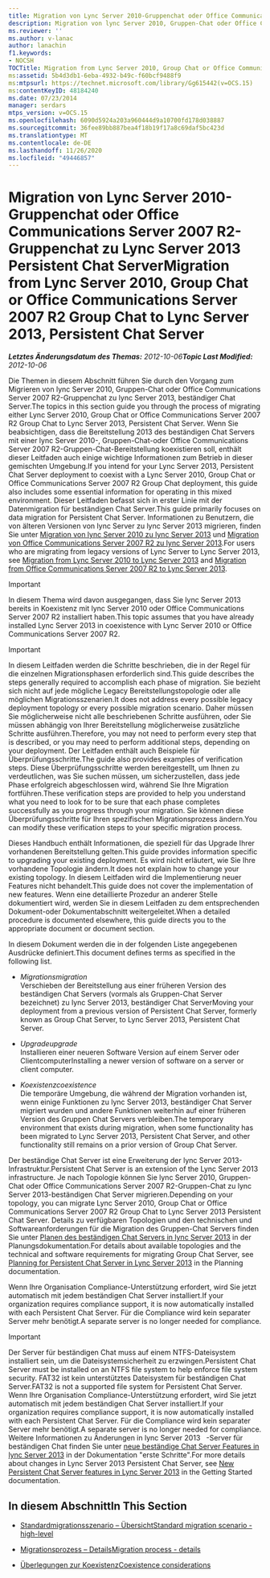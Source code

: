 ```yaml
---
title: Migration von Lync Server 2010-Gruppenchat oder Office Communications Server 2007 R2-Gruppenchat zu Lync Server 2013 Persistent Chat Server
description: Migration von lync Server 2010, Gruppen-Chat oder Office Communications Server 2007 R2-Gruppen-Chat zu lync Server 2013, beständiger Chat Server.
ms.reviewer: ''
ms.author: v-lanac
author: lanachin
f1.keywords:
- NOCSH
TOCTitle: Migration from Lync Server 2010, Group Chat or Office Communications Server 2007 R2 Group Chat to Lync Server 2013, Persistent Chat Server
ms:assetid: 5b4d3db1-6eba-4932-b49c-f60bcf9488f9
ms:mtpsurl: https://technet.microsoft.com/library/Gg615442(v=OCS.15)
ms:contentKeyID: 48184240
ms.date: 07/23/2014
manager: serdars
mtps_version: v=OCS.15
ms.openlocfilehash: 6090d5924a203a960444d9a10700fd178d038887
ms.sourcegitcommit: 36fee89bb887bea4f18b19f17a8c69daf5bc423d
ms.translationtype: MT
ms.contentlocale: de-DE
ms.lasthandoff: 11/26/2020
ms.locfileid: "49446857"
---
```

# <a name="migration-from-lync-server-2010-group-chat-or-office-communications-server-2007-r2-group-chat-to-lync-server-2013-persistent-chat-server"></a><span data-ttu-id="c369c-103">Migration von Lync Server 2010-Gruppenchat oder Office Communications Server 2007 R2-Gruppenchat zu Lync Server 2013 Persistent Chat Server</span><span class="sxs-lookup"><span data-stu-id="c369c-103">Migration from Lync Server 2010, Group Chat or Office Communications Server 2007 R2 Group Chat to Lync Server 2013, Persistent Chat Server</span></span>

<div data-xmlns="http://www.w3.org/1999/xhtml">

<div class="topic" data-xmlns="http://www.w3.org/1999/xhtml" data-msxsl="urn:schemas-microsoft-com:xslt" data-cs="https://msdn.microsoft.com/">

<div data-asp="https://msdn2.microsoft.com/asp">



</div>

<div id="mainSection">

<div id="mainBody"><span data-ttu-id="c369c-104">

<span> </span></span><span class="sxs-lookup"><span data-stu-id="c369c-104">

<span> </span></span></span>

<span data-ttu-id="c369c-105">_**Letztes Änderungsdatum des Themas:** 2012-10-06_</span><span class="sxs-lookup"><span data-stu-id="c369c-105">_**Topic Last Modified:** 2012-10-06_</span></span>

<span data-ttu-id="c369c-106">Die Themen in diesem Abschnitt führen Sie durch den Vorgang zum Migrieren von lync Server 2010, Gruppen-Chat oder Office Communications Server 2007 R2-Gruppenchat zu lync Server 2013, beständiger Chat Server.</span><span class="sxs-lookup"><span data-stu-id="c369c-106">The topics in this section guide you through the process of migrating either Lync Server 2010, Group Chat or Office Communications Server 2007 R2 Group Chat to Lync Server 2013, Persistent Chat Server.</span></span> <span data-ttu-id="c369c-107">Wenn Sie beabsichtigen, dass die Bereitstellung 2013 des beständigen Chat Servers mit einer lync Server 2010-, Gruppen-Chat-oder Office Communications Server 2007 R2-Gruppen-Chat-Bereitstellung koexistieren soll, enthält dieser Leitfaden auch einige wichtige Informationen zum Betrieb in dieser gemischten Umgebung.</span><span class="sxs-lookup"><span data-stu-id="c369c-107">If you intend for your Lync Server 2013, Persistent Chat Server deployment to coexist with a Lync Server 2010, Group Chat or Office Communications Server 2007 R2 Group Chat deployment, this guide also includes some essential information for operating in this mixed environment.</span></span> <span data-ttu-id="c369c-108">Dieser Leitfaden befasst sich in erster Linie mit der Datenmigration für beständigen Chat Server.</span><span class="sxs-lookup"><span data-stu-id="c369c-108">This guide primarily focuses on data migration for Persistent Chat Server.</span></span> <span data-ttu-id="c369c-109">Informationen zu Benutzern, die von älteren Versionen von lync Server zu lync Server 2013 migrieren, finden Sie unter [Migration von lync Server 2010 zu lync Server 2013](migration-from-lync-server-2010-to-lync-server-2013.md) und [Migration von Office Communications Server 2007 R2 zu lync Server 2013](migration-from-office-communications-server-2007-r2-to-lync-server-2013.md).</span><span class="sxs-lookup"><span data-stu-id="c369c-109">For users who are migrating from legacy versions of Lync Server to Lync Server 2013, see [Migration from Lync Server 2010 to Lync Server 2013](migration-from-lync-server-2010-to-lync-server-2013.md) and [Migration from Office Communications Server 2007 R2 to Lync Server 2013](migration-from-office-communications-server-2007-r2-to-lync-server-2013.md).</span></span>

<div>


> [!IMPORTANT]  
> <span data-ttu-id="c369c-110">In diesem Thema wird davon ausgegangen, dass Sie lync Server 2013 bereits in Koexistenz mit lync Server 2010 oder Office Communications Server 2007 R2 installiert haben.</span><span class="sxs-lookup"><span data-stu-id="c369c-110">This topic assumes that you have already installed Lync Server 2013 in coexistence with Lync Server 2010 or Office Communications Server 2007 R2.</span></span>



</div>

<div>


> [!IMPORTANT]  
> <span data-ttu-id="c369c-111">In diesem Leitfaden werden die Schritte beschrieben, die in der Regel für die einzelnen Migrationsphasen erforderlich sind.</span><span class="sxs-lookup"><span data-stu-id="c369c-111">This guide describes the steps generally required to accomplish each phase of migration.</span></span> <span data-ttu-id="c369c-112">Sie bezieht sich nicht auf jede mögliche Legacy Bereitstellungstopologie oder alle möglichen Migrationsszenarien.</span><span class="sxs-lookup"><span data-stu-id="c369c-112">It does not address every possible legacy deployment topology or every possible migration scenario.</span></span> <span data-ttu-id="c369c-113">Daher müssen Sie möglicherweise nicht alle beschriebenen Schritte ausführen, oder Sie müssen abhängig von Ihrer Bereitstellung möglicherweise zusätzliche Schritte ausführen.</span><span class="sxs-lookup"><span data-stu-id="c369c-113">Therefore, you may not need to perform every step that is described, or you may need to perform additional steps, depending on your deployment.</span></span> <span data-ttu-id="c369c-114">Der Leitfaden enthält auch Beispiele für Überprüfungsschritte.</span><span class="sxs-lookup"><span data-stu-id="c369c-114">The guide also provides examples of verification steps.</span></span> <span data-ttu-id="c369c-115">Diese Überprüfungsschritte werden bereitgestellt, um Ihnen zu verdeutlichen, was Sie suchen müssen, um sicherzustellen, dass jede Phase erfolgreich abgeschlossen wird, während Sie Ihre Migration fortführen.</span><span class="sxs-lookup"><span data-stu-id="c369c-115">These verification steps are provided to help you understand what you need to look for to be sure that each phase completes successfully as you progress through your migration.</span></span> <span data-ttu-id="c369c-116">Sie können diese Überprüfungsschritte für Ihren spezifischen Migrationsprozess ändern.</span><span class="sxs-lookup"><span data-stu-id="c369c-116">You can modify these verification steps to your specific migration process.</span></span>



</div>

<span data-ttu-id="c369c-117">Dieses Handbuch enthält Informationen, die speziell für das Upgrade Ihrer vorhandenen Bereitstellung gelten.</span><span class="sxs-lookup"><span data-stu-id="c369c-117">This guide provides information specific to upgrading your existing deployment.</span></span> <span data-ttu-id="c369c-118">Es wird nicht erläutert, wie Sie Ihre vorhandene Topologie ändern.</span><span class="sxs-lookup"><span data-stu-id="c369c-118">It does not explain how to change your existing topology.</span></span> <span data-ttu-id="c369c-119">In diesem Leitfaden wird die Implementierung neuer Features nicht behandelt.</span><span class="sxs-lookup"><span data-stu-id="c369c-119">This guide does not cover the implementation of new features.</span></span> <span data-ttu-id="c369c-120">Wenn eine detaillierte Prozedur an anderer Stelle dokumentiert wird, werden Sie in diesem Leitfaden zu dem entsprechenden Dokument-oder Dokumentabschnitt weitergeleitet.</span><span class="sxs-lookup"><span data-stu-id="c369c-120">When a detailed procedure is documented elsewhere, this guide directs you to the appropriate document or document section.</span></span>

<span data-ttu-id="c369c-121">In diesem Dokument werden die in der folgenden Liste angegebenen Ausdrücke definiert.</span><span class="sxs-lookup"><span data-stu-id="c369c-121">This document defines terms as specified in the following list.</span></span>

  - <span data-ttu-id="c369c-122">*Migrations*</span><span class="sxs-lookup"><span data-stu-id="c369c-122">*migration*</span></span>  
    <span data-ttu-id="c369c-123">Verschieben der Bereitstellung aus einer früheren Version des beständigen Chat Servers (vormals als Gruppen-Chat Server bezeichnet) zu lync Server 2013, beständiger Chat Server</span><span class="sxs-lookup"><span data-stu-id="c369c-123">Moving your deployment from a previous version of Persistent Chat Server, formerly known as Group Chat Server, to Lync Server 2013, Persistent Chat Server.</span></span>

<!-- end list -->

  - <span data-ttu-id="c369c-124">*Upgrade*</span><span class="sxs-lookup"><span data-stu-id="c369c-124">*upgrade*</span></span>  
    <span data-ttu-id="c369c-125">Installieren einer neueren Software Version auf einem Server oder Clientcomputer</span><span class="sxs-lookup"><span data-stu-id="c369c-125">Installing a newer version of software on a server or client computer.</span></span>

<!-- end list -->

  - <span data-ttu-id="c369c-126">*Koexistenz*</span><span class="sxs-lookup"><span data-stu-id="c369c-126">*coexistence*</span></span>  
    <span data-ttu-id="c369c-127">Die temporäre Umgebung, die während der Migration vorhanden ist, wenn einige Funktionen zu lync Server 2013, beständiger Chat Server migriert wurden und andere Funktionen weiterhin auf einer früheren Version des Gruppen Chat Servers verbleiben.</span><span class="sxs-lookup"><span data-stu-id="c369c-127">The temporary environment that exists during migration, when some functionality has been migrated to Lync Server 2013, Persistent Chat Server, and other functionality still remains on a prior version of Group Chat Server.</span></span>

<span data-ttu-id="c369c-128">Der beständige Chat Server ist eine Erweiterung der lync Server 2013-Infrastruktur.</span><span class="sxs-lookup"><span data-stu-id="c369c-128">Persistent Chat Server is an extension of the Lync Server 2013 infrastructure.</span></span> <span data-ttu-id="c369c-129">Je nach Topologie können Sie lync Server 2010, Gruppen-Chat oder Office Communications Server 2007 R2-Gruppen-Chat zu lync Server 2013-beständigen Chat Server migrieren.</span><span class="sxs-lookup"><span data-stu-id="c369c-129">Depending on your topology, you can migrate Lync Server 2010, Group Chat or Office Communications Server 2007 R2 Group Chat to Lync Server 2013 Persistent Chat Server.</span></span> <span data-ttu-id="c369c-130">Details zu verfügbaren Topologien und den technischen und Softwareanforderungen für die Migration des Gruppen-Chat Servers finden Sie unter [Planen des beständigen Chat Servers in lync Server 2013](lync-server-2013-planning-for-persistent-chat-server.md) in der Planungsdokumentation.</span><span class="sxs-lookup"><span data-stu-id="c369c-130">For details about available topologies and the technical and software requirements for migrating Group Chat Server, see [Planning for Persistent Chat Server in Lync Server 2013](lync-server-2013-planning-for-persistent-chat-server.md) in the Planning documentation.</span></span>

<span data-ttu-id="c369c-131">Wenn Ihre Organisation Compliance-Unterstützung erfordert, wird Sie jetzt automatisch mit jedem beständigen Chat Server installiert.</span><span class="sxs-lookup"><span data-stu-id="c369c-131">If your organization requires compliance support, it is now automatically installed with each Persistent Chat Server.</span></span> <span data-ttu-id="c369c-132">Für die Compliance wird kein separater Server mehr benötigt.</span><span class="sxs-lookup"><span data-stu-id="c369c-132">A separate server is no longer needed for compliance.</span></span>

<div>


> [!IMPORTANT]  
> <span data-ttu-id="c369c-133">Der Server für beständigen Chat muss auf einem NTFS-Dateisystem installiert sein, um die Dateisystemsicherheit zu erzwingen.</span><span class="sxs-lookup"><span data-stu-id="c369c-133">Persistent Chat Server must be installed on an NTFS file system to help enforce file system security.</span></span> <span data-ttu-id="c369c-134">FAT32 ist kein unterstütztes Dateisystem für beständigen Chat Server.</span><span class="sxs-lookup"><span data-stu-id="c369c-134">FAT32 is not a supported file system for Persistent Chat Server.</span></span><BR><span data-ttu-id="c369c-135">Wenn Ihre Organisation Compliance-Unterstützung erfordert, wird Sie jetzt automatisch mit jedem beständigen Chat Server installiert.</span><span class="sxs-lookup"><span data-stu-id="c369c-135">If your organization requires compliance support, it is now automatically installed with each Persistent Chat Server.</span></span> <span data-ttu-id="c369c-136">Für die Compliance wird kein separater Server mehr benötigt.</span><span class="sxs-lookup"><span data-stu-id="c369c-136">A separate server is no longer needed for compliance.</span></span> <span data-ttu-id="c369c-137">Weitere Informationen zu Änderungen in lync Server 2013 &nbsp; -Server für beständigen Chat finden Sie unter <A href="lync-server-2013-new-persistent-chat-server-features.md">neue beständige Chat Server Features in lync Server 2013</A> in der Dokumentation "erste Schritte".</span><span class="sxs-lookup"><span data-stu-id="c369c-137">For more details about changes in Lync Server 2013&nbsp;Persistent Chat Server, see <A href="lync-server-2013-new-persistent-chat-server-features.md">New Persistent Chat Server features in Lync Server 2013</A> in the Getting Started documentation.</span></span>



</div>

<div>

## <a name="in-this-section"></a><span data-ttu-id="c369c-138">In diesem Abschnitt</span><span class="sxs-lookup"><span data-stu-id="c369c-138">In This Section</span></span>

  - [<span data-ttu-id="c369c-139">Standardmigrationsszenario – Übersicht</span><span class="sxs-lookup"><span data-stu-id="c369c-139">Standard migration scenario - high-level</span></span>](standard-migration-scenario-high-level.md)

  - [<span data-ttu-id="c369c-140">Migrationsprozess – Details</span><span class="sxs-lookup"><span data-stu-id="c369c-140">Migration process - details</span></span>](migration-process-details.md)

  - [<span data-ttu-id="c369c-141">Überlegungen zur Koexistenz</span><span class="sxs-lookup"><span data-stu-id="c369c-141">Coexistence considerations</span></span>](coexistence-considerations.md)

<span data-ttu-id="c369c-142"></div>

</div>

<span> </span>

</div>

</div>

</span><span class="sxs-lookup"><span data-stu-id="c369c-142"></div>

</div>

<span> </span>

</div>

</div>

</span></span></div>

